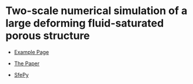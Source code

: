 Two-scale numerical simulation of a large deforming fluid-saturated porous structure
====================================================================================


* [Example Page](https://sfepy.org/sfepy_examples/example_largedef_porous/)

* [The Paper](https://doi.org/10.1016/j.camwa.2022.01.036)

* [SfePy](https://sfepy.org)

